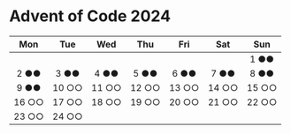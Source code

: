 # Advent of Code 2024

|Mon|Tue|Wed|Thu|Fri|Sat|Sun|
|:-:|:-:|:-:|:-:|:-:|:-:|:-:|
|   |   |   |   |   |   |1 ●●|
|2 ●●|3 ●●|4 ●●|5 ●●|6 ●●|7 ●●|8 ●●|
|9 ●●|10 ○○|11 ○○|12 ○○|13 ○○|14 ○○|15 ○○|
|16 ○○|17 ○○|18 ○○|19 ○○|20 ○○|21 ○○|22 ○○|
|23 ○○|24 ○○|   |   |   |   |   |
